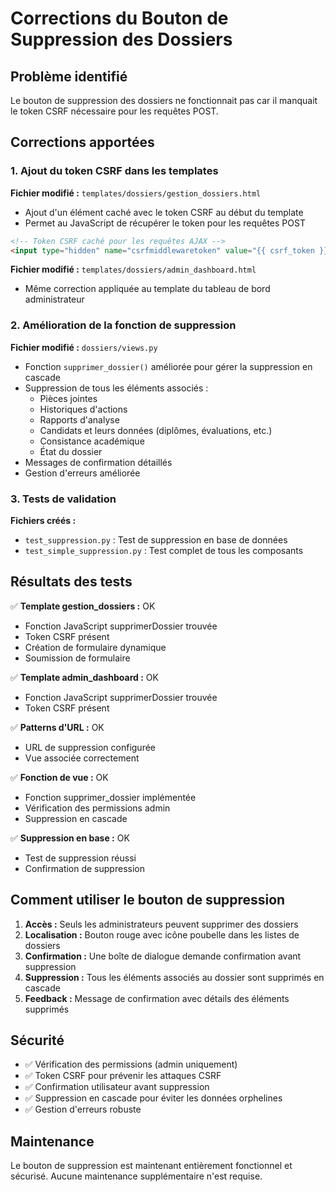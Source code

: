 # Corrections du Bouton de Suppression des Dossiers

## Problème identifié
Le bouton de suppression des dossiers ne fonctionnait pas car il manquait le token CSRF nécessaire pour les requêtes POST.

## Corrections apportées

### 1. Ajout du token CSRF dans les templates

**Fichier modifié :** `templates/dossiers/gestion_dossiers.html`
- Ajout d'un élément caché avec le token CSRF au début du template
- Permet au JavaScript de récupérer le token pour les requêtes POST

```html
<!-- Token CSRF caché pour les requêtes AJAX -->
<input type="hidden" name="csrfmiddlewaretoken" value="{{ csrf_token }}">
```

**Fichier modifié :** `templates/dossiers/admin_dashboard.html`
- Même correction appliquée au template du tableau de bord administrateur

### 2. Amélioration de la fonction de suppression

**Fichier modifié :** `dossiers/views.py`
- Fonction `supprimer_dossier()` améliorée pour gérer la suppression en cascade
- Suppression de tous les éléments associés :
  - Pièces jointes
  - Historiques d'actions
  - Rapports d'analyse
  - Candidats et leurs données (diplômes, évaluations, etc.)
  - Consistance académique
  - État du dossier
- Messages de confirmation détaillés
- Gestion d'erreurs améliorée

### 3. Tests de validation

**Fichiers créés :**
- `test_suppression.py` : Test de suppression en base de données
- `test_simple_suppression.py` : Test complet de tous les composants

## Résultats des tests

✅ **Template gestion_dossiers :** OK
- Fonction JavaScript supprimerDossier trouvée
- Token CSRF présent
- Création de formulaire dynamique
- Soumission de formulaire

✅ **Template admin_dashboard :** OK
- Fonction JavaScript supprimerDossier trouvée
- Token CSRF présent

✅ **Patterns d'URL :** OK
- URL de suppression configurée
- Vue associée correctement

✅ **Fonction de vue :** OK
- Fonction supprimer_dossier implémentée
- Vérification des permissions admin
- Suppression en cascade

✅ **Suppression en base :** OK
- Test de suppression réussi
- Confirmation de suppression

## Comment utiliser le bouton de suppression

1. **Accès :** Seuls les administrateurs peuvent supprimer des dossiers
2. **Localisation :** Bouton rouge avec icône poubelle dans les listes de dossiers
3. **Confirmation :** Une boîte de dialogue demande confirmation avant suppression
4. **Suppression :** Tous les éléments associés au dossier sont supprimés en cascade
5. **Feedback :** Message de confirmation avec détails des éléments supprimés

## Sécurité

- ✅ Vérification des permissions (admin uniquement)
- ✅ Token CSRF pour prévenir les attaques CSRF
- ✅ Confirmation utilisateur avant suppression
- ✅ Suppression en cascade pour éviter les données orphelines
- ✅ Gestion d'erreurs robuste

## Maintenance

Le bouton de suppression est maintenant entièrement fonctionnel et sécurisé. Aucune maintenance supplémentaire n'est requise. 